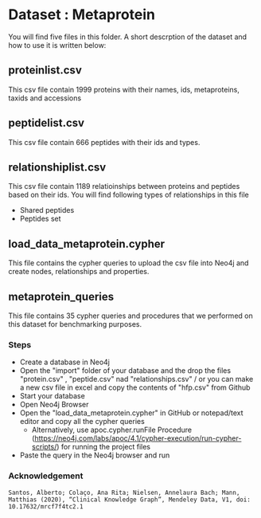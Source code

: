 # Dataset : Metaprotein

You will find five files in this folder. A short descrption of the dataset and how to use it is written below:

## proteinlist.csv
This csv file contain 1999 proteins with their names, ids, metaproteins, taxids and accessions

## peptidelist.csv
This csv file contain 666 peptides with their ids and types.

## relationshiplist.csv
This csv file contain 1189 relatioinships between proteins and peptides based on their ids. You will find following types of relationships in this file
 * Shared peptides
 * Peptides set

## load_data_metaprotein.cypher
This file contains the cypher queries to upload the csv file into Neo4j and create nodes, relationships and properties.

## metaprotein_queries
This file contains 35 cypher queries and procedures that we performed on this dataset for benchmarking purposes.

### Steps
* Create a database in Neo4j 
* Open the "import" folder of your database and the drop the files "protein.csv" , "peptide.csv"  nad "relationships.csv" / or you can make a new csv file in excel and copy the contents of "hfp.csv" from Github
* Start your database
* Open Neo4j Browser
* Open the "load_data_metaprotein.cypher" in GitHub or notepad/text editor and copy all the cypher queries
  * Alternatively, use apoc.cypher.runFile Procedure (https://neo4j.com/labs/apoc/4.1/cypher-execution/run-cypher-scripts/) for running the project files 
* Paste the query in the Neo4j browser and run

### Acknowledgement
```
Santos, Alberto; Colaço, Ana Rita; Nielsen, Annelaura Bach; Mann, Matthias (2020), “Clinical Knowledge Graph”, Mendeley Data, V1, doi: 10.17632/mrcf7f4tc2.1

```
